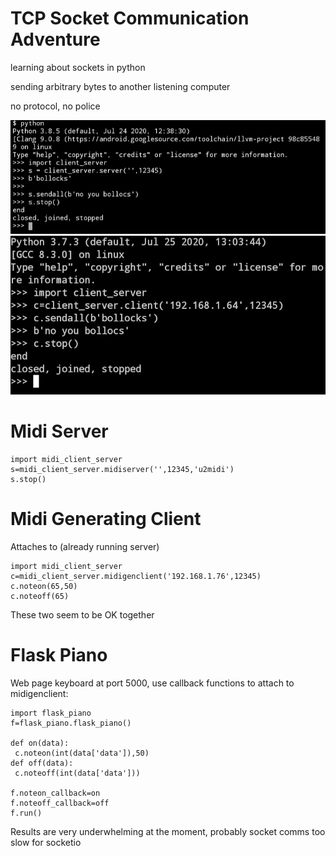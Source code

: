 # TCP Socket Communication Adventure

learning about sockets in python

sending arbitrary bytes to another listening computer

no protocol, no police

![server example](./img/s.jpg)
![client example](./img/c.jpg)

# Midi Server

```
import midi_client_server
s=midi_client_server.midiserver('',12345,'u2midi')
s.stop()
```

# Midi Generating Client

Attaches to (already running server)

```
import midi_client_server
c=midi_client_server.midigenclient('192.168.1.76',12345)
c.noteon(65,50)
c.noteoff(65)
```

These two seem to be OK together


# Flask Piano

Web page keyboard at port 5000, use callback functions to attach to midigenclient:

```
import flask_piano
f=flask_piano.flask_piano()

def on(data):
 c.noteon(int(data['data']),50)
def off(data):
 c.noteoff(int(data['data']))

f.noteon_callback=on
f.noteoff_callback=off
f.run()
```

Results are very underwhelming at the moment, probably socket comms too slow for socketio

